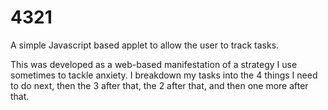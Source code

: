 # 4321

A simple Javascript based applet to allow the user to track tasks.

This was developed as a web-based manifestation of a strategy I use sometimes to tackle anxiety. I breakdown my tasks into the 4 things I need to do next, then the 3 after that, the 2 after that, and then one more after that.